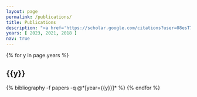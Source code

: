```yaml
---
layout: page
permalink: /publications/
title: Publications
description: "<a href='https://scholar.google.com/citations?user=08esT74AAAAJ&hl=en&&sortby=pubdate' target='_blank'><b class='google-scholar-link'>Google Scholar</b></a> | * denotes equal contribution and joint lead authorship."
years: [ 2023, 2021, 2018 ]
nav: true
---
```


<div class="publications">

{% for y in page.years %}
  <h2 class="year">{{y}}</h2>
  {% bibliography -f papers -q @*[year={{y}}]* %}
{% endfor %}

</div>
